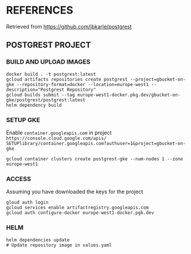 # REFERENCES

Retrieved from https://github.com/jbkarle/postgrest

## POSTGREST PROJECT


### BUILD AND UPLOAD IMAGES

```
docker build . -t postgrest:latest
gcloud artifacts repositories create postgrest --project=gbucket-on-gke --repository-format=docker --location=europe-west1 --description="Postgrest Repository"
gcloud builds submit --tag europe-west1-docker.pkg.dev/gbucket-on-gke/postgrest/postgrest:latest
helm dependency build
```

### SETUP GKE 

Enable `container.googleapis.com` in project `https://console.cloud.google.com/apis/ SETUPlibrary/container.googleapis.com?authuser=1&project=gbucket-on-gke`

```
gcloud container clusters create postgrest-gke --num-nodes 1 --zone europe-west1
```

### ACCESS

Assuming you have downloaded the keys for the project

```
gloud auth login
gcloud services enable artifactregistry.googleapis.com
gcloud auth configure-docker europe-west1-docker.pgk.dev
```


### HELM

```
helm dependencies update
# Update repository image in values.yaml 

